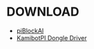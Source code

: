 # DOWNLOAD

- <a href="https://drive.google.com/file/d/143zuaWEHRMfd5JtjIadZRD8iJ1iNKQii/view?usp=sharing">piBlockAI</a>
- <a href="https://drive.google.com/file/d/143zuaWEHRMfd5JtjIadZRD8iJ1iNKQii/view?usp=sharing">KamibotPI Dongle Driver</a>
